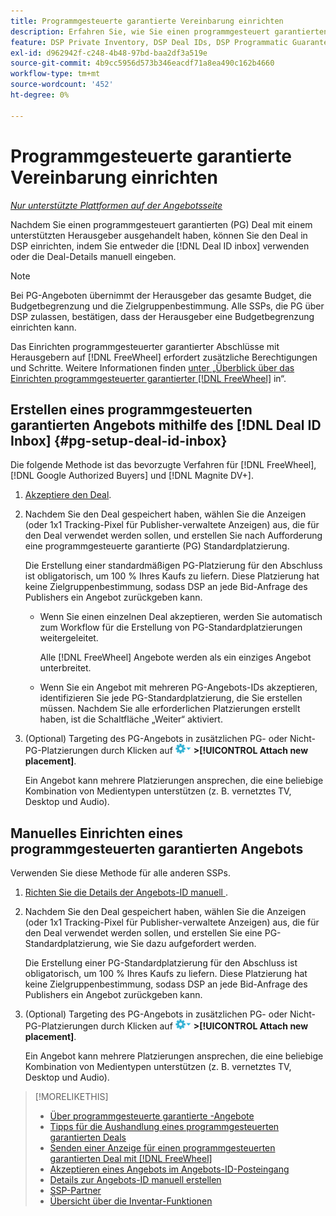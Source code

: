 ```yaml
---
title: Programmgesteuerte garantierte Vereinbarung einrichten
description: Erfahren Sie, wie Sie einen programmgesteuert garantierten (PG) Deal einrichten, den Sie mit einem Publisher ausgehandelt haben.
feature: DSP Private Inventory, DSP Deal IDs, DSP Programmatic Guaranteed Deals
exl-id: d962942f-c248-4b48-97bd-baa2df3a519e
source-git-commit: 4b9cc5956d573b346eacdf71a8ea490c162b4660
workflow-type: tm+mt
source-wordcount: '452'
ht-degree: 0%

---
```


# Programmgesteuerte garantierte Vereinbarung einrichten

*[Nur unterstützte Plattformen auf der Angebotsseite](programmatic-guaranteed-about.md)*

Nachdem Sie einen programmgesteuert garantierten (PG) Deal mit einem unterstützten Herausgeber ausgehandelt haben, können Sie den Deal in DSP einrichten, indem Sie entweder die [!DNL Deal ID inbox] verwenden oder die Deal-Details manuell eingeben.

>[!NOTE]
>
> Bei PG-Angeboten übernimmt der Herausgeber das gesamte Budget, die Budgetbegrenzung und die Zielgruppenbestimmung. Alle SSPs, die PG über DSP zulassen, bestätigen, dass der Herausgeber eine Budgetbegrenzung einrichten kann.
>
> Das Einrichten programmgesteuerter garantierter Abschlüsse mit Herausgebern auf [!DNL FreeWheel] erfordert zusätzliche Berechtigungen und Schritte. Weitere Informationen finden [ unter „Überblick über das Einrichten programmgesteuerter garantierter  [!DNL FreeWheel]](freewheel-overview.md) in“.

## Erstellen eines programmgesteuerten garantierten Angebots mithilfe des [!DNL Deal ID Inbox] {#pg-setup-deal-id-inbox}

Die folgende Methode ist das bevorzugte Verfahren für [!DNL FreeWheel], [!DNL Google Authorized Buyers] und [!DNL Magnite DV+].

1. [Akzeptiere den Deal](deal-id-inbox-accept.md).

1. Nachdem Sie den Deal gespeichert haben, wählen Sie die Anzeigen (oder 1x1 Tracking-Pixel für Publisher-verwaltete Anzeigen) aus, die für den Deal verwendet werden sollen, und erstellen Sie nach Aufforderung eine programmgesteuerte garantierte (PG) Standardplatzierung.

   Die Erstellung einer standardmäßigen PG-Platzierung für den Abschluss ist obligatorisch, um 100 % Ihres Kaufs zu liefern. Diese Platzierung hat keine Zielgruppenbestimmung, sodass DSP an jede Bid-Anfrage des Publishers ein Angebot zurückgeben kann.

   * Wenn Sie einen einzelnen Deal akzeptieren, werden Sie automatisch zum Workflow für die Erstellung von PG-Standardplatzierungen weitergeleitet.

     Alle [!DNL FreeWheel] Angebote werden als ein einziges Angebot unterbreitet.

   * Wenn Sie ein Angebot mit mehreren PG-Angebots-IDs akzeptieren, identifizieren Sie jede PG-Standardplatzierung, die Sie erstellen müssen. Nachdem Sie alle erforderlichen Platzierungen erstellt haben, ist die Schaltfläche „Weiter“ aktiviert.

1. (Optional) Targeting des PG-Angebots in zusätzlichen PG- oder Nicht-PG-Platzierungen durch Klicken auf ![Optionsmenü](/help/dsp/assets/options-menu.png) **>[!UICONTROL Attach new placement]**.

   Ein Angebot kann mehrere Platzierungen ansprechen, die eine beliebige Kombination von Medientypen unterstützen (z. B. vernetztes TV, Desktop und Audio).

## Manuelles Einrichten eines programmgesteuerten garantierten Angebots

Verwenden Sie diese Methode für alle anderen SSPs.

1. [Richten Sie die Details der Angebots-ID manuell ](deal-id-create.md).

1. Nachdem Sie den Deal gespeichert haben, wählen Sie die Anzeigen (oder 1x1 Tracking-Pixel für Publisher-verwaltete Anzeigen) aus, die für den Deal verwendet werden sollen, und erstellen Sie eine PG-Standardplatzierung, wie Sie dazu aufgefordert werden.

   Die Erstellung einer PG-Standardplatzierung für den Abschluss ist obligatorisch, um 100 % Ihres Kaufs zu liefern. Diese Platzierung hat keine Zielgruppenbestimmung, sodass DSP an jede Bid-Anfrage des Publishers ein Angebot zurückgeben kann.

1. (Optional) Targeting des PG-Angebots in zusätzlichen PG- oder Nicht-PG-Platzierungen durch Klicken auf ![Optionsmenü](/help/dsp/assets/options-menu.png) **>[!UICONTROL Attach new placement]**.

   Ein Angebot kann mehrere Platzierungen ansprechen, die eine beliebige Kombination von Medientypen unterstützen (z. B. vernetztes TV, Desktop und Audio).

>[!MORELIKETHIS]
>
>* [Über programmgesteuerte garantierte -Angebote](programmatic-guaranteed-about.md)
>* [Tipps für die Aushandlung eines programmgesteuerten garantierten Deals](/help/dsp/inventory/programmatic-guaranteed-tips.md)
>* [Senden einer Anzeige für einen programmgesteuerten garantierten Deal mit [!DNL FreeWheel]](freewheel-submit.md)
>* [Akzeptieren eines Angebots im Angebots-ID-Posteingang](deal-id-inbox-accept.md)
>* [Details zur Angebots-ID manuell erstellen](deal-id-create.md)
>* [SSP-Partner](ssp-partners.md)
>* [Übersicht über die Inventar-Funktionen](inventory-overview.md)
